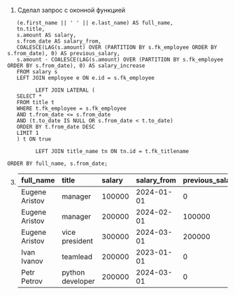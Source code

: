 1) Сделал запрос с оконной функцией
```SELECT
   (e.first_name || ' ' || e.last_name) AS full_name,
   tn.title,
   s.amount AS salary,
   s.from_date AS salary_from,
   COALESCE(LAG(s.amount) OVER (PARTITION BY s.fk_employee ORDER BY s.from_date), 0) AS previous_salary,
   s.amount - COALESCE(LAG(s.amount) OVER (PARTITION BY s.fk_employee ORDER BY s.from_date), 0) AS salary_increase
   FROM salary s
   LEFT JOIN employee e ON e.id = s.fk_employee

         LEFT JOIN LATERAL (
   SELECT *
   FROM title t
   WHERE t.fk_employee = s.fk_employee
   AND t.from_date <= s.from_date
   AND (t.to_date IS NULL OR s.from_date < t.to_date)
   ORDER BY t.from_date DESC
   LIMIT 1
   ) t ON true

         LEFT JOIN title_name tn ON tn.id = t.fk_titlename

ORDER BY full_name, s.from_date;
```
3) | full_name      | title            | salary | salary_from | previous_salary | salary_increase |
   |:---------------|:-----------------|:-------|:------------|:----------------|:----------------| 
   | Eugene Aristov | manager          | 100000 | 2024-01-01  | 0               | 100000          |
   | Eugene Aristov | manager          | 200000 | 2024-02-01  | 100000          | 100000          |
   | Eugene Aristov | vice president   | 300000 | 2024-03-01  | 200000          | 100000          |
   | Ivan Ivanov    | teamlead         | 200000 | 2023-01-01  | 0               | 200000          |
   | Petr Petrov    | python developer | 200000 | 2024-03-01  | 0               | 200000          |

